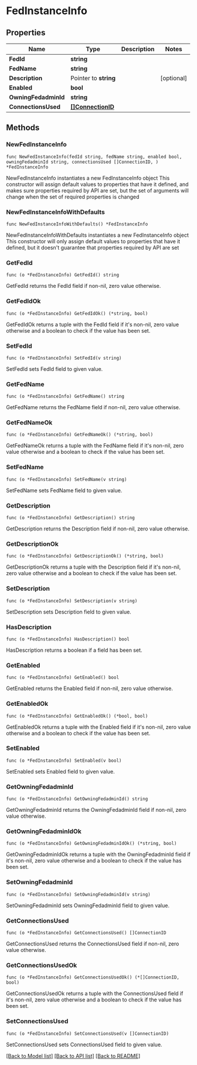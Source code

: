 # FedInstanceInfo

## Properties

Name | Type | Description | Notes
------------ | ------------- | ------------- | -------------
**FedId** | **string** |  | 
**FedName** | **string** |  | 
**Description** | Pointer to **string** |  | [optional] 
**Enabled** | **bool** |  | 
**OwningFedadminId** | **string** |  | 
**ConnectionsUsed** | [**[]ConnectionID**](ConnectionID.md) |  | 

## Methods

### NewFedInstanceInfo

`func NewFedInstanceInfo(fedId string, fedName string, enabled bool, owningFedadminId string, connectionsUsed []ConnectionID, ) *FedInstanceInfo`

NewFedInstanceInfo instantiates a new FedInstanceInfo object
This constructor will assign default values to properties that have it defined,
and makes sure properties required by API are set, but the set of arguments
will change when the set of required properties is changed

### NewFedInstanceInfoWithDefaults

`func NewFedInstanceInfoWithDefaults() *FedInstanceInfo`

NewFedInstanceInfoWithDefaults instantiates a new FedInstanceInfo object
This constructor will only assign default values to properties that have it defined,
but it doesn't guarantee that properties required by API are set

### GetFedId

`func (o *FedInstanceInfo) GetFedId() string`

GetFedId returns the FedId field if non-nil, zero value otherwise.

### GetFedIdOk

`func (o *FedInstanceInfo) GetFedIdOk() (*string, bool)`

GetFedIdOk returns a tuple with the FedId field if it's non-nil, zero value otherwise
and a boolean to check if the value has been set.

### SetFedId

`func (o *FedInstanceInfo) SetFedId(v string)`

SetFedId sets FedId field to given value.


### GetFedName

`func (o *FedInstanceInfo) GetFedName() string`

GetFedName returns the FedName field if non-nil, zero value otherwise.

### GetFedNameOk

`func (o *FedInstanceInfo) GetFedNameOk() (*string, bool)`

GetFedNameOk returns a tuple with the FedName field if it's non-nil, zero value otherwise
and a boolean to check if the value has been set.

### SetFedName

`func (o *FedInstanceInfo) SetFedName(v string)`

SetFedName sets FedName field to given value.


### GetDescription

`func (o *FedInstanceInfo) GetDescription() string`

GetDescription returns the Description field if non-nil, zero value otherwise.

### GetDescriptionOk

`func (o *FedInstanceInfo) GetDescriptionOk() (*string, bool)`

GetDescriptionOk returns a tuple with the Description field if it's non-nil, zero value otherwise
and a boolean to check if the value has been set.

### SetDescription

`func (o *FedInstanceInfo) SetDescription(v string)`

SetDescription sets Description field to given value.

### HasDescription

`func (o *FedInstanceInfo) HasDescription() bool`

HasDescription returns a boolean if a field has been set.

### GetEnabled

`func (o *FedInstanceInfo) GetEnabled() bool`

GetEnabled returns the Enabled field if non-nil, zero value otherwise.

### GetEnabledOk

`func (o *FedInstanceInfo) GetEnabledOk() (*bool, bool)`

GetEnabledOk returns a tuple with the Enabled field if it's non-nil, zero value otherwise
and a boolean to check if the value has been set.

### SetEnabled

`func (o *FedInstanceInfo) SetEnabled(v bool)`

SetEnabled sets Enabled field to given value.


### GetOwningFedadminId

`func (o *FedInstanceInfo) GetOwningFedadminId() string`

GetOwningFedadminId returns the OwningFedadminId field if non-nil, zero value otherwise.

### GetOwningFedadminIdOk

`func (o *FedInstanceInfo) GetOwningFedadminIdOk() (*string, bool)`

GetOwningFedadminIdOk returns a tuple with the OwningFedadminId field if it's non-nil, zero value otherwise
and a boolean to check if the value has been set.

### SetOwningFedadminId

`func (o *FedInstanceInfo) SetOwningFedadminId(v string)`

SetOwningFedadminId sets OwningFedadminId field to given value.


### GetConnectionsUsed

`func (o *FedInstanceInfo) GetConnectionsUsed() []ConnectionID`

GetConnectionsUsed returns the ConnectionsUsed field if non-nil, zero value otherwise.

### GetConnectionsUsedOk

`func (o *FedInstanceInfo) GetConnectionsUsedOk() (*[]ConnectionID, bool)`

GetConnectionsUsedOk returns a tuple with the ConnectionsUsed field if it's non-nil, zero value otherwise
and a boolean to check if the value has been set.

### SetConnectionsUsed

`func (o *FedInstanceInfo) SetConnectionsUsed(v []ConnectionID)`

SetConnectionsUsed sets ConnectionsUsed field to given value.



[[Back to Model list]](../README.md#documentation-for-models) [[Back to API list]](../README.md#documentation-for-api-endpoints) [[Back to README]](../README.md)


